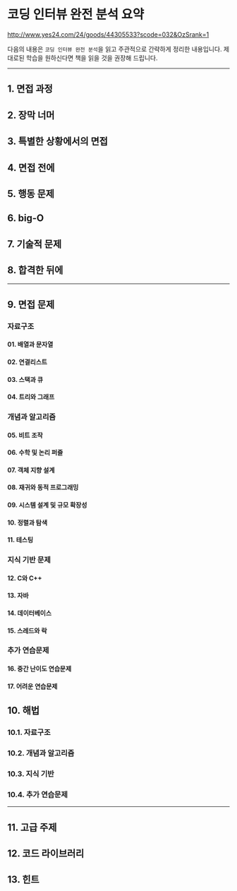 # 코딩 인터뷰 완전 분석 요약

http://www.yes24.com/24/goods/44305533?scode=032&OzSrank=1

다음의 내용은 `코딩 인터뷰 완전 분석`을 읽고 주관적으로 간략하게 정리한 내용입니다. 제대로된 학습을 원하신다면 책을 읽을 것을 권장해 드립니다.

---

## 1. 면접 과정

## 2. 장막 너머

## 3. 특별한 상황에서의 면접

## 4. 면접 전에

## 5. 행동 문제

## 6. big-O

## 7. 기술적 문제

## 8. 합격한 뒤에

---

## 9. 면접 문제

### 자료구조

#### 01. 배열과 문자열

#### 02. 연결리스트

#### 03. 스택과 큐

#### 04. 트리와 그래프

### 개념과 알고리즘

#### 05. 비트 조작

#### 06. 수학 및 논리 퍼즐

#### 07. 객체 지향 설계

#### 08. 재귀와 동적 프로그래밍

#### 09. 시스템 설계 및 규모 확장성

#### 10. 정렬과 탐색

#### 11. 테스팅

### 지식 기반 문제

#### 12. C와 C++

#### 13. 자바

#### 14. 데이터베이스

#### 15. 스레드와 락

### 추가 연습문제

#### 16. 중간 난이도 연습문제

#### 17. 어려운 연습문제

## 10. 해법

### 10.1. 자료구조

### 10.2. 개념과 알고리즘

### 10.3. 지식 기반

### 10.4. 추가 연습문제

---

## 11. 고급 주제

## 12. 코드 라이브러리

## 13. 힌트

